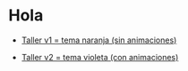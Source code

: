 # Hola

- [Taller v1 = tema naranja (sin animaciones)](https://valentinzoia.github.io/44huergo.github.io/taller-v1/index-html/)

- [Taller v2 = tema violeta (con animaciones)](https://valentinzoia.github.io/44huergo.github.io/taller/index-html/)
